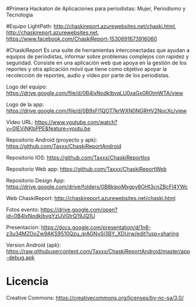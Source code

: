 #Primera Hackaton de Aplicaciones para periodistas: Mujer, Periodismo y Tecnologia

#Equipo LightPath:  http://chaskireport.azurewebsites.net/chaski.html, http://chaskireport.azurewebsites.net, https://www.facebook.com/ChaskiReport-1530691673916060

#ChaskiReport
        Es una suite de herramientas interconectadas que ayudan a equipos de periodistas, 
        informar sobre problemas complejos con rapidez y seguridad. Consiste en una aplicación 
        web que apoya en la gestión de los reportes y otra aplicación móvil que tiene como objetivo 
        apoyar la recolección de reportes, audio y vídeo por parte de los periodistas.
         

 Logo del equipo: https://drive.google.com/file/d/0B4lxNodkIbvqLU0xaGx0R0tmWTA/view
 
 Logo de la app: https://drive.google.com/file/d/0B9sFI1QOT7krWXN0NGRHV2NocXc/view
 
 Video URL: https://www.youtube.com/watch?v=0IEViNKbPPE&feature=youtu.be
 
 Repositorio Android (proyecto y apk): https://github.com/Taxxx/ChaskiReportAndroid
 
 Repositorio IOS: https://github.com/Taxxx/ChaskiReportIos
 
 Repositorio Web app: https://github.com/Taxxx/ChaskiReportWeb
 
 Repositorio Design App: https://drive.google.com/drive/folders/0B8kjpoMxgpy8OHI3cnZBcFl4YWc
 
 Web ChaskiReport: http://chaskireport.azurewebsites.net/chaski.html
 
 Fotos evento: https://drive.google.com/open?id=0B4lxNodkIbvqYzlJVGtrQ19JQ1U
 
 Presentacion: https://docs.google.com/presentation/d/1n8-z3u34MZOoZw9AKS9510Qzu_qrAGNvSI3BY_XDUrw/edit?usp=sharing
 
 Version Android (apk): https://raw.githubusercontent.com/Taxxx/ChaskiReportAndroid/master/app-debug.apk 

# Licencia
Creative Commons: https://creativecommons.org/licenses/by-nc-sa/3.0/
